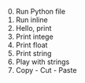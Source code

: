 0. Run Python file
1. Run inline
2. Hello, print
3. Print intege
4. Print float
5. Print string
6. Play with strings
7. Copy - Cut - Paste
